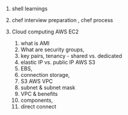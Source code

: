 1. shell learnings


2. chef interview preparation , chef process


3.  Cloud computing
    AWS EC2
     1. what is AMI
     2. What are security groups,
     3. key pairs, tenancy - shared vs. dedicated
     4. elastic IP vs. public IP
    AWS S3 
      1. EBS, 
      2. connection storage, 
      3. S3
     AWS VPC
      1. subnet & subnet mask
      2. VPC & benefits
      3. components, 
      4. direct connect
